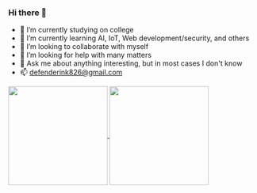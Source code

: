### Hi there 👋

- 🔭 I’m currently studying on college
- 🌱 I’m currently learning AI, IoT, Web development/security, and others
- 👯 I’m looking to collaborate with myself
- 🤔 I’m looking for help with many matters
- 💬 Ask me about anything interesting, but in most cases I don't know
- 📫 defenderink826@gmail.com

<a href="https://github-readme-stats-rose-three-81.vercel.app/api/top-langs/?username=baihliu&layout=compact&hide=html">
  <img height=200 align="center" src="https://github-readme-stats-rose-three-81.vercel.app/api/top-langs/?username=baihliu&layout=compact&hide=html&exclude_repo=github-readme-stats,statistics,ChatGPT-Next-Web" />
</a>
<a href="https://github-readme-stats-rose-three-81.vercel.app/api?username=baihliu&count_private=true">
  <img height=200 align="center" src="https://github-readme-stats-rose-three-81.vercel.app/api?username=baihliu&count_private=true&langs_count=8&card_width=320" />
</a>

<!-- BLOG-POST-LIST:START -->
<!-- BLOG-POST-LIST:END -->
